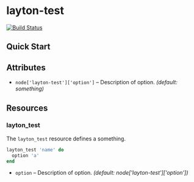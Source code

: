 layton-test
=============

[![Build Status](https://travis-ci.org/agoddard/layton-test.png?branch=master)](https://travis-ci.org/agoddard/layton-test)

Quick Start
-----------


Attributes
----------

* `node['layton-test']['option']` – Description of option. *(default: something)*

Resources
---------

### layton_test

The `layton_test` resource defines a something.

```ruby
layton_test 'name' do
  option 'a'
end
```

* `option` – Description of option. *(default: node['layton-test']['option'])*









